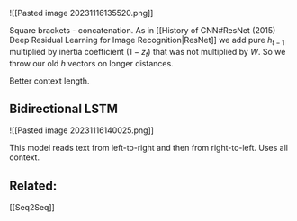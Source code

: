 ![[Pasted image 20231116135520.png]]

Square brackets - concatenation.
As in [[History of CNN#ResNet (2015) Deep Residual Learning for Image Recognition|ResNet]] we add pure $h_{t-1}$ multiplied by inertia coefficient $(1-z_{t})$ that was not multiplied by $W$. So we throw our old $h$ vectors on longer distances.

Better context length.


## Bidirectional LSTM

![[Pasted image 20231116140025.png]]

This model reads text from left-to-right and then from right-to-left. 
Uses all context.

## Related:
[[Seq2Seq]]
